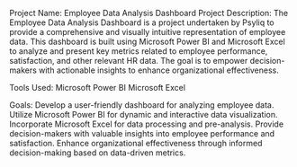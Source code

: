 Project Name: Employee Data Analysis Dashboard
Project Description:
The Employee Data Analysis Dashboard is a project undertaken by Psyliq to provide a comprehensive and visually intuitive representation of employee data. This dashboard is built using Microsoft Power BI and Microsoft Excel to analyze and present key metrics related to employee performance, satisfaction, and other relevant HR data. The goal is to empower decision-makers with actionable insights to enhance organizational effectiveness.

Tools Used:
Microsoft Power BI
Microsoft Excel

Goals:
Develop a user-friendly dashboard for analyzing employee data.
Utilize Microsoft Power BI for dynamic and interactive data visualization.
Incorporate Microsoft Excel for data processing and pre-analysis.
Provide decision-makers with valuable insights into employee performance and satisfaction.
Enhance organizational effectiveness through informed decision-making based on data-driven metrics.
